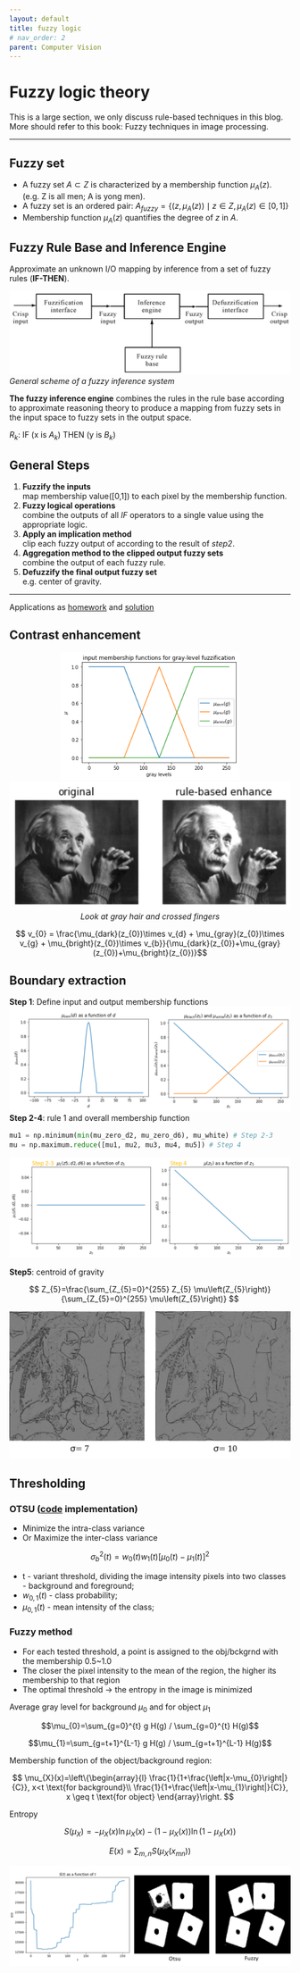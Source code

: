 ```yaml
---
layout: default
title: fuzzy logic
# nav_order: 2
parent: Computer Vision
---
```

# Fuzzy logic theory
This is a large section, we only discuss rule-based techniques in this blog. <br>
More should refer to this book: Fuzzy techniques in image processing.

---

## Fuzzy set
- A fuzzy set $A \subset Z$ is characterized by a membership function $\mu_{A}(z)$. <br> (e.g. Z is all men; A is yong men).
- A fuzzy set is an ordered pair: $A_{fuzzy} = \{(z, \mu_{A}(z)) \mid z \in Z, \mu_{A}(z) \in [0,1] \}$
- Membership function $\mu_{A}(z)$ quantifies the degree of $z$ in $A$.

## Fuzzy Rule Base and Inference Engine
Approximate an unknown I/O mapping by inference from a set of fuzzy rules (**IF-THEN**).

![](/assets/image/fuzzy/scheme.jpg)<br>
<em> General scheme of a fuzzy inference system</em>

**The fuzzy inference engine** combines the rules in the rule base according to approximate reasoning theory to produce 
a mapping from fuzzy sets in the input space to fuzzy sets in the output space.

$R_{k} \text{: IF (x is } A_{k}) \text{ THEN (y is } B_{k})$

## General Steps
1. **Fuzzify the inputs** <br> map membership value([0,1]) to each pixel by the membership function.
2. **Fuzzy logical operations** <br> combine the outputs of all *IF* operators to a single value using the appropriate logic.
3. **Apply an implication method** <br> clip each fuzzy output of according to the result of *step2*.
4. **Aggregation method to the clipped output fuzzy sets** <br> combine the output of each fuzzy rule.
5. **Defuzzify the final output fuzzy set** <br> e.g. center of gravity.
   
---
Applications as [homework](https://github.com/EeToSe/image-cv/blob/main/image_analysis/data/ass2/fuzzy%20methods%20experiment.pdf) and [solution](/assets/algorithm/ass2-solution.pdf)

## Contrast enhancement

<p align = "center">
<img src="/assets/image/fuzzy/member.png" alt="hi" class="inline" width="320"/>
<img src="/assets/image/fuzzy/einstein.png" alt="hi" class="inline" width="530"/> <br>
<em>Look at gray hair and crossed fingers</em>
</p>

$$ v_{0} = \frac{\mu_{dark}(z_{0})\times v_{d} + \mu_{gray}(z_{0})\times v_{g} + \mu_{bright}(z_{0})\times v_{b}}{\mu_{dark}(z_{0})+\mu_{gray}(z_{0})+\mu_{bright}(z_{0})}$$

## Boundary extraction
**Step 1**: Define input and output membership functions
![png](/assets/image/fuzzy/step1.png) 
**Step 2-4**: rule 1 and overall membership function
```python
mu1 = np.minimum(min(mu_zero_d2, mu_zero_d6), mu_white) # Step 2-3
mu = np.maximum.reduce([mu1, mu2, mu3, mu4, mu5]) # Step 4
```

![png](/assets/image/fuzzy/step234.png)

**Step5**:  centroid of gravity

$$
Z_{5}=\frac{\sum_{Z_{5}=0}^{255} Z_{5} \mu\left(Z_{5}\right)}{\sum_{Z_{5}=0}^{255} \mu\left(Z_{5}\right)}
$$

![png](/assets/image/fuzzy/boundary.png)

## Thresholding
### OTSU ([code](https://github.com/EeToSe/image-cv/blob/main/cmu_cv/func/otsu.py) implementation)
- Minimize the intra-class variance
- Or Maximize the inter-class variance 
 
$$ \sigma^{2}_{b}(t) = w_{0}(t)w_{1}(t)[\mu_{0}(t) - \mu_{1}(t) ]^{2} $$

- t - variant threshold, dividing the image intensity pixels into two classes - background and foreground;
- $w_{0,1}(t)$ - class probability;
- $\mu_{0,1}(t)$ - mean intensity of the class;

### Fuzzy method
- For each tested threshold, a point is assigned to the obj/bckgrnd with the membership 0.5~1.0
- The closer the pixel intensity to the mean of the region, the higher its membership to that region
- The optimal threshold → the entropy in the image is minimized

Average gray level for background $\mu_{0}$ and for object $\mu_{1}$

$$\mu_{0}=\sum_{g=0}^{t} g H(g) / \sum_{g=0}^{t} H(g)$$

$$\mu_{1}=\sum_{g=t+1}^{L-1} g H(g) / \sum_{g=t+1}^{L-1} H(g)$$

Membership function of the object/background region:

$$
\mu_{X}(x)=\left\{\begin{array}{l}
\frac{1}{1+\frac{\left|x-\mu_{0}\right|}{C}}, x<t \text{for background}\\
\frac{1}{1+\frac{\left|x-\mu_{1}\right|}{C}}, x \geq t \text{for object}
\end{array}\right.
$$

Entropy

$$S(\mu_{X})=-\mu_{X}(x) \ln \mu_{X}(x)-\left(1-\mu_{X}(x)\right) \ln \left(1-\mu_{X}(x)\right)$$

$$E(x) = \sum_{m,n}S(\mu_X(x_{mn}))$$

![png](/assets/image/fuzzy/threshold.png)